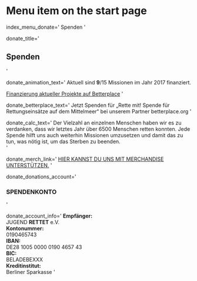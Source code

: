 # Menu item on the start page
index_menu_donate='
Spenden
'

donate_title='
## Spenden
'

donate_animation_text='
Aktuell sind **9**/15 Missionen im Jahr 2017 finanziert.

[Finanzierung aktueller Projekte auf Betterplace](/betterplace)
'

donate_betterplace_text='
Jetzt Spenden für „Rette mit! Spende für Rettungseinsätze auf dem Mittelmeer“ bei unserem Partner betterplace.org
'

donate_calc_text='
Der Vielzahl an einzelnen Menschen haben wir es zu verdanken, dass wir letztes Jahr über 6500 Menschen retten konnten. Jede Spende hilft uns auch weiterhin Missionen umzusetzen und damit das zu tun, was nötig ist, um das Sterben zu beenden.  
'

donate_merch_link='
[HIER KANNST DU UNS MIT MERCHANDISE UNTERSTÜTZEN.](/merch)
'

donate_donations_account='
### SPENDENKONTO
'

donate_account_info='
**Empfänger:**  
JUGEND **RETTET** e.V.  
**Kontonummer:**  
0190465743  
**IBAN:**  
DE28 1005 0000 0190 4657 43  
**BIC:**  
BELADEBEXXX  
**Kreditinstitut:**  
Berliner Sparkasse
'
